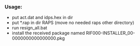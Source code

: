 ### Usage:
* put act.dat and idps.hex in dir
* put *.rap in dir RAPS (move no needed raps other directory)
* run resign_all.bat
* install the received package named RIF000-INSTALLER_00-0000000000000000.pkg

